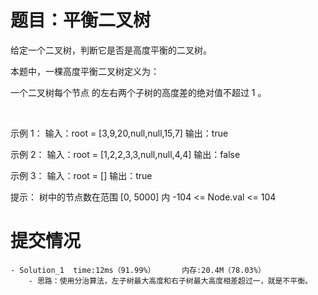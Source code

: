 # 题目：平衡二叉树
给定一个二叉树，判断它是否是高度平衡的二叉树。

本题中，一棵高度平衡二叉树定义为：

一个二叉树每个节点 的左右两个子树的高度差的绝对值不超过 1 。

 

示例 1：
输入：root = [3,9,20,null,null,15,7]
输出：true

示例 2：
输入：root = [1,2,2,3,3,null,null,4,4]
输出：false

示例 3：
输入：root = []
输出：true
 

提示：
树中的节点数在范围 [0, 5000] 内
-104 <= Node.val <= 104

# 提交情况 
    - Solution_1  time:12ms（91.99%）      内存:20.4M（78.03%）
        - 思路：使用分治算法，左子树最大高度和右子树最大高度相差超过一，就是不平衡。
        